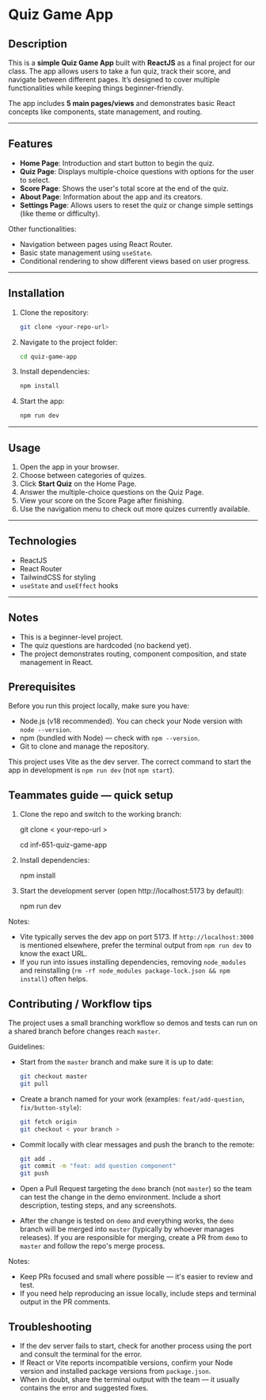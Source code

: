 # Quiz Game App

## Description

This is a **simple Quiz Game App** built with **ReactJS** as a final project for our class. The app allows users to take a fun quiz, track their score, and navigate between different pages. It’s designed to cover multiple functionalities while keeping things beginner-friendly.

The app includes **5 main pages/views** and demonstrates basic React concepts like components, state management, and routing.

---

## Features

* **Home Page**: Introduction and start button to begin the quiz.
* **Quiz Page**: Displays multiple-choice questions with options for the user to select.
* **Score Page**: Shows the user's total score at the end of the quiz.
* **About Page**: Information about the app and its creators.
* **Settings Page**: Allows users to reset the quiz or change simple settings (like theme or difficulty).

Other functionalities:

* Navigation between pages using React Router.
* Basic state management using `useState`.
* Conditional rendering to show different views based on user progress.

---

## Installation

1. Clone the repository:

   ```bash
   git clone <your-repo-url>
   ```
2. Navigate to the project folder:

   ```bash
   cd quiz-game-app
   ```
3. Install dependencies:

   ```bash
   npm install
   ```
4. Start the app:

   ```bash
   npm run dev
   ```

---

## Usage

1. Open the app in your browser.
2. Choose between categories of quizes.
3. Click **Start Quiz** on the Home Page.
4. Answer the multiple-choice questions on the Quiz Page.
5. View your score on the Score Page after finishing.
6. Use the navigation menu to check out more quizes currently available.

---

## Technologies

* ReactJS
* React Router
* TailwindCSS for styling
* `useState` and `useEffect` hooks

---

## Notes

* This is a beginner-level project.
* The quiz questions are hardcoded (no backend yet).
* The project demonstrates routing, component composition, and state management in React.

## Prerequisites

Before you run this project locally, make sure you have:

- Node.js (v18 recommended). You can check your Node version with `node --version`.
- npm (bundled with Node) — check with `npm --version`.
- Git to clone and manage the repository.

This project uses Vite as the dev server. The correct command to start the app in development is `npm run dev` (not `npm start`).

## Teammates guide — quick setup

1. Clone the repo and switch to the working branch:

   git clone < your-repo-url >
   
   cd inf-651-quiz-game-app

2. Install dependencies:

   npm install

3. Start the development server (open http://localhost:5173 by default):

   npm run dev


Notes:

- Vite typically serves the dev app on port 5173. If `http://localhost:3000` is mentioned elsewhere, prefer the terminal output from `npm run dev` to know the exact URL.
- If you run into issues installing dependencies, removing `node_modules` and reinstalling (`rm -rf node_modules package-lock.json && npm install`) often helps.

## Contributing / Workflow tips

The project uses a small branching workflow so demos and tests can run on a shared branch before changes reach `master`.

Guidelines:

- Start from the `master` branch and make sure it is up to date:

   ```bash
   git checkout master
   git pull
   ```

- Create a branch named for your work (examples: `feat/add-question`, `fix/button-style`):

   ```bash
   git fetch origin
   git checkout < your branch >
   ```

- Commit locally with clear messages and push the branch to the remote:

   ```bash
   git add .
   git commit -m "feat: add question component"
   git push 
   ```

- Open a Pull Request targeting the `demo` branch (not `master`) so the team can test the change in the demo environment. Include a short description, testing steps, and any screenshots.


- After the change is tested on `demo` and everything works, the `demo` branch will be merged into `master` (typically by whoever manages releases). If you are responsible for merging, create a PR from `demo` to `master` and follow the repo's merge process.

Notes:

- Keep PRs focused and small where possible — it's easier to review and test.
- If you need help reproducing an issue locally, include steps and terminal output in the PR comments.

## Troubleshooting

- If the dev server fails to start, check for another process using the port and consult the terminal for the error.
- If React or Vite reports incompatible versions, confirm your Node version and installed package versions from `package.json`.
- When in doubt, share the terminal output with the team — it usually contains the error and suggested fixes.
